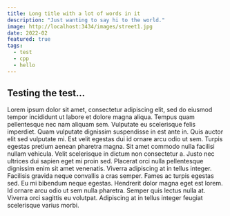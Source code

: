 ```yaml
---
title: Long title with a lot of words in it
description: "Just wanting to say hi to the world."
image: http://localhost:3434/images/street1.jpg
date: 2022-02
featured: true
tags:
  - test
  - cpp
  - hello
---
```


## Testing the test...

Lorem ipsum dolor sit amet, consectetur adipiscing elit, sed do eiusmod tempor incididunt ut labore et dolore magna aliqua. Tempus quam pellentesque nec nam aliquam sem. Vulputate eu scelerisque felis imperdiet. Quam vulputate dignissim suspendisse in est ante in. Quis auctor elit sed vulputate mi. Est velit egestas dui id ornare arcu odio ut sem. Turpis egestas pretium aenean pharetra magna. Sit amet commodo nulla facilisi nullam vehicula. Velit scelerisque in dictum non consectetur a. Justo nec ultrices dui sapien eget mi proin sed. Placerat orci nulla pellentesque dignissim enim sit amet venenatis. Viverra adipiscing at in tellus integer. Facilisis gravida neque convallis a cras semper. Fames ac turpis egestas sed. Eu mi bibendum neque egestas. Hendrerit dolor magna eget est lorem. Id ornare arcu odio ut sem nulla pharetra. Semper quis lectus nulla at. Viverra orci sagittis eu volutpat. Adipiscing at in tellus integer feugiat scelerisque varius morbi.
